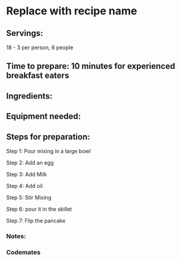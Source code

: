 # Replace with recipe name

## Servings: 
18 - 3 per person, 6 people

## Time to prepare: 10 minutes for experienced breakfast eaters

## Ingredients:


## Equipment needed:


## Steps for preparation:

Step 1: Pour mixing in a large bowl 

Step 2: Add an egg 

Step 3: Add Milk 

Step 4: Add oil 

Step 5: Stir Mixing 

Step 6: pour it in the skillet 

Step 7: Flip the pancake 

### Notes:



### Codemates #

